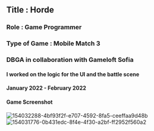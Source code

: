 ## Title : Horde
### Role : Game Programmer
### Type of Game : Mobile Match 3
### DBGA in collaboration with Gameloft Sofia
#### I worked on the logic for the UI and the battle scene
#### January 2022 - February 2022
#### Game Screenshot 
![154032288-4bf93f2f-e707-4592-8fa5-ceeffaa9d48b](https://user-images.githubusercontent.com/90765299/178112689-7f6d554f-d397-4b85-a375-3c8ebfef18da.png) \
![154031776-0b431edc-8f4e-4f30-a2bf-ff2952f560a2](https://user-images.githubusercontent.com/90765299/178112695-1969551f-60e6-4bda-86ed-5d98f040fc96.png)
